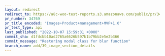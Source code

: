 ```yaml
---
layout: redirect
redirect_to: https://a8c-woo-test-reports.s3.amazonaws.com/public/pr/34769/api/index.html
pr_number: 34769
pr_title_encoded: "Images+Product+management+MVP+1.0"
pr_test_type: api
last_published: "2022-10-07 15:59:31 +0000"
commit_sha: d1fdcbb10ad2765a6626b597b1b79bb2e5e2b366
commit_message: "Restoring modal class for blur function"
branch_name: add/39_image_section_details
---
```


